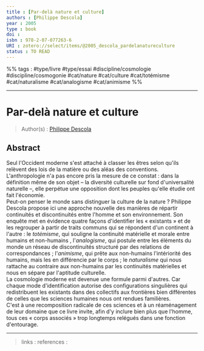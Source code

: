 ```yaml
---
title : [Par-delà nature et culture]
authors : [Philippe Descola]
year : 2005
type : book
doi : 
isbn : 978-2-07-077263-6
URI : zotero://select/items/@2005_descola_pardelanatureculture
status : TO READ
---
```


%% tags : #type/livre #type/essai #discipline/cosmologie #discipline/cosmogonie #cat/nature #cat/culture #cat/totémisme #cat/naturalisme #cat/analogisme #cat/animisme %% 

---

Par-delà nature et culture
===
> Author(s) : [Philippe Descola](https://fr.wikipedia.org/wiki/Philippe_Descola)

## Abstract
Seul l'Occident moderne s'est attaché à classer les êtres selon qu'ils relèvent des lois de la matière ou des aléas des conventions. L'anthropologie n'a pas encore pris la mesure de ce constat : dans la définition même de son objet – la diversité culturelle sur fond d'universalité naturelle –, elle perpétue une opposition dont les peuples qu'elle étudie ont fait l'économie.  
Peut-on penser le monde sans distinguer la culture de la nature ? Philippe Descola propose ici une approche nouvelle des manières de répartir continuités et discontinuités entre l'homme et son environnement. Son enquête met en évidence quatre façons d'identifier les « existants » et de les regrouper à partir de traits communs qui se répondent d'un continent à l'autre : le _totémisme_, qui souligne la continuité matérielle et morale entre humains et non-humains , l'_analogisme_, qui postule entre les éléments du monde un réseau de discontinuités structuré par des relations de correspondances ; l'_animisme_, qui prête aux non-humains l'intériorité des humains, mais les en différencie par le corps ; le _naturalisme_ qui nous rattache au contraire aux non-humains par les continuités matérielles et nous en sépare par l'aptitude culturelle.  
La cosmologie moderne est devenue une formule parmi d'autres. Car chaque mode d'identification autorise des configurations singulières qui redistribuent les existants dans des collectifs aux frontières bien différentes de celles que les sciences humaines nous ont rendues familières.  
C'est à une recomposition radicale de ces sciences et à un réaménagement de leur domaine que ce livre invite, afin d'y inclure bien plus que l'homme, tous ces « corps associés » trop longtemps relégués dans une fonction d'entourage.

---
> links : 
> references : 